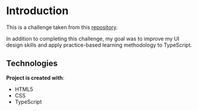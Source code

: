 # Introduction
This is a challenge taken from this [repository](https://github.com/addisonglobal/web-technical-test).

In addition to completing this challenge, my goal was to improve my UI design skills and apply practice-based learning methodology to TypeScript.

## Technologies
**Project is created with**:
- HTML5
- CSS
- TypeScript